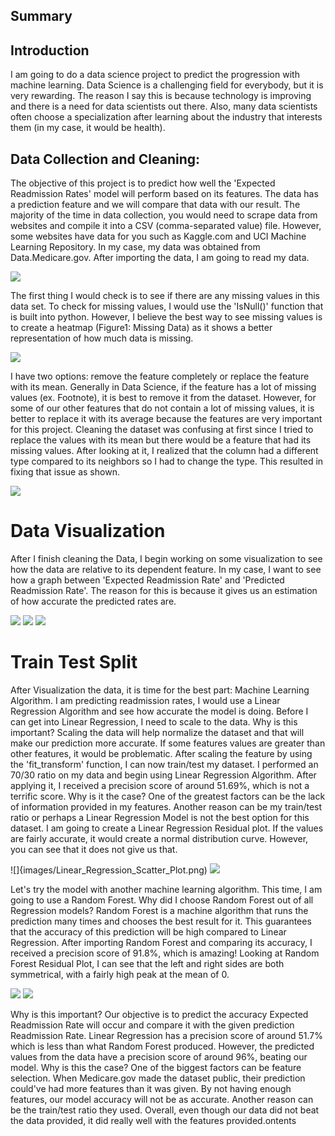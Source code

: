 ## Summary

## Introduction

I am going to do a data science project to predict the progression with machine learning. Data Science is a challenging field for everybody, but it is very rewarding. The reason I say this is because technology is improving and there is a need for data scientists out there. Also, many data scientists often choose a specialization after learning about the industry that interests them (in my case, it would be health).

## Data Collection and Cleaning:

The objective of this project is to predict how well the 'Expected Readmission Rates' model will perform based on its features. The data has a prediction feature and we will compare that data with our result. The majority of the time in data collection, you would need to scrape data from websites and compile it into a CSV (comma-separated value) file. However, some websites have data for you such as Kaggle.com and UCI Machine Learning Repository. In my case, my data was obtained from Data.Medicare.gov. After importing the data, I am going to read my data.

![](images/data_head.png)

The first thing I would check is to see if there are any missing values in this data set. To check for missing values, I would use the 'IsNull()' function that is built into python. However, I believe the best way to see missing values is to create a heatmap (Figure1: Missing Data) as it shows a better representation of how much data is missing.

 ![](images/Misisng_Values.png)

I have two options: remove the feature completely or replace the feature with its mean. Generally in Data Science, if the feature has a lot of missing values (ex. Footnote), it is best to remove it from the dataset. However, for some of our other features that do not contain a lot of missing values, it is better to replace it with its average because the features are very important for this project. Cleaning the dataset was confusing at first since I tried to replace the values with its mean but there would be a feature that had its missing values. After looking at it, I realized that the column had a different type compared to its neighbors so I had to change the type. This resulted in fixing that issue as shown.

![](images/Cleaned_data.png)

# Data Visualization

After I finish cleaning the Data, I begin working on some visualization to see how the data are relative to its dependent feature. In my case, I want to see how a graph between 'Expected Readmission Rate' and 'Predicted Readmission Rate'. The reason for this is because it gives us an estimation of how accurate the predicted rates are.

![](images/Predicted_Readmission_Rate_vs_Expected_Readmission_Rate.png)
![](images/Expected_Readmission_Rate_VS_Number_of_Discharges.png)
![](images/Expected_Readmission_rate_vs_Number_of_Readmission.png)

 # Train Test Split

After Visualization the data, it is time for the best part: Machine Learning Algorithm. I am predicting readmission rates, I would use a Linear Regression Algorithm and see how accurate the model is doing. Before I can get into Linear Regression, I need to scale to the data. Why is this important? Scaling the data will help normalize the dataset and that will make our prediction more accurate. If some features values are greater than other features, it would be problematic. After scaling the feature by using the 'fit_transform' function, I can now train/test my dataset. I performed an 70/30 ratio on my data and begin using Linear Regression Algorithm. After applying it, I received a precision score of around 51.69%, which is not a terrific score. Why is it the case? One of the greatest factors can be the lack of information provided in my features. Another reason can be my train/test ratio or perhaps a Linear Regression Model is not the best option for this dataset. I am going to create a Linear Regression Residual plot. If the values are fairly accurate, it would create a normal distribution curve. However, you can see that it does not give us that.

![]{images/Linear_Regression_Scatter_Plot.png)
![](images/Linear_Regression_Residual_Plot.png)

Let's try the model with another machine learning algorithm. This time, I am going to use a Random Forest. Why did I choose Random Forest out of all Regression models? Random Forest is a machine algorithm that runs the prediction many times and chooses the best result for it. This guarantees that the accuracy of this prediction will be high compared to Linear Regression. After importing Random Forest and comparing its accuracy, I received a precision score of 91.8%, which is amazing! Looking at Random Forest Residual Plot, I can see that the left and right sides are both symmetrical, with a fairly high peak at the mean of 0.

![](images/Random_Forest_Residual%20Plot.png)
![](images/Random_Forest_Scatter_plot.png)

Why is this important? Our objective is to predict the accuracy Expected Readmission Rate will occur and compare it with the given prediction Readmission Rate. Linear Regression has a precision score of around 51.7% which is less than what Random Forest produced. However, the predicted values from the data have a precision score of around 96%, beating our model. Why is this the case? One of the biggest factors can be feature selection. When Medicare.gov made the dataset public, their prediction could've had more features than it was given. By not having enough features, our model accuracy will not be as accurate. Another reason can be the train/test ratio they used. Overall, even though our data did not beat the data provided, it did really well with the features provided.ontents

